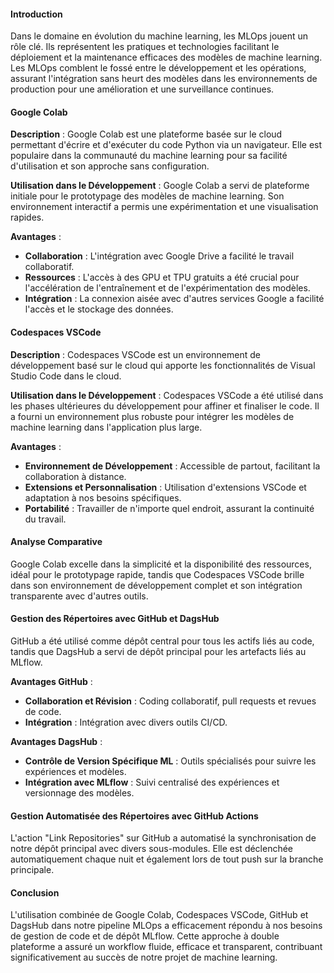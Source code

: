 #### Introduction

Dans le domaine en évolution du machine learning, les MLOps jouent un rôle clé. Ils représentent les pratiques et technologies facilitant le déploiement et la maintenance efficaces des modèles de machine learning. Les MLOps comblent le fossé entre le développement et les opérations, assurant l'intégration sans heurt des modèles dans les environnements de production pour une amélioration et une surveillance continues.

#### Google Colab

**Description** : Google Colab est une plateforme basée sur le cloud permettant d'écrire et d'exécuter du code Python via un navigateur. Elle est populaire dans la communauté du machine learning pour sa facilité d'utilisation et son approche sans configuration.

**Utilisation dans le Développement** : Google Colab a servi de plateforme initiale pour le prototypage des modèles de machine learning. Son environnement interactif a permis une expérimentation et une visualisation rapides.

**Avantages** :
- **Collaboration** : L'intégration avec Google Drive a facilité le travail collaboratif.
- **Ressources** : L'accès à des GPU et TPU gratuits a été crucial pour l'accélération de l'entraînement et de l'expérimentation des modèles.
- **Intégration** : La connexion aisée avec d'autres services Google a facilité l'accès et le stockage des données.

#### Codespaces VSCode

**Description** : Codespaces VSCode est un environnement de développement basé sur le cloud qui apporte les fonctionnalités de Visual Studio Code dans le cloud.

**Utilisation dans le Développement** : Codespaces VSCode a été utilisé dans les phases ultérieures du développement pour affiner et finaliser le code. Il a fourni un environnement plus robuste pour intégrer les modèles de machine learning dans l'application plus large.

**Avantages** :
- **Environnement de Développement** : Accessible de partout, facilitant la collaboration à distance.
- **Extensions et Personnalisation** : Utilisation d'extensions VSCode et adaptation à nos besoins spécifiques.
- **Portabilité** : Travailler de n'importe quel endroit, assurant la continuité du travail.

#### Analyse Comparative

Google Colab excelle dans la simplicité et la disponibilité des ressources, idéal pour le prototypage rapide, tandis que Codespaces VSCode brille dans son environnement de développement complet et son intégration transparente avec d'autres outils.

#### Gestion des Répertoires avec GitHub et DagsHub

GitHub a été utilisé comme dépôt central pour tous les actifs liés au code, tandis que DagsHub a servi de dépôt principal pour les artefacts liés au MLflow.

**Avantages GitHub** :
- **Collaboration et Révision** : Coding collaboratif, pull requests et revues de code.
- **Intégration** : Intégration avec divers outils CI/CD.

**Avantages DagsHub** :
- **Contrôle de Version Spécifique ML** : Outils spécialisés pour suivre les expériences et modèles.
- **Intégration avec MLflow** : Suivi centralisé des expériences et versionnage des modèles.

#### Gestion Automatisée des Répertoires avec GitHub Actions

L'action "Link Repositories" sur GitHub a automatisé la synchronisation de notre dépôt principal avec divers sous-modules. Elle est déclenchée automatiquement chaque nuit et également lors de tout push sur la branche principale.

#### Conclusion

L'utilisation combinée de Google Colab, Codespaces VSCode, GitHub et DagsHub dans notre pipeline MLOps a efficacement répondu à nos besoins de gestion de code et de dépôt MLflow. Cette approche à double plateforme a assuré un workflow fluide, efficace et transparent, contribuant significativement au succès de notre projet de machine learning.